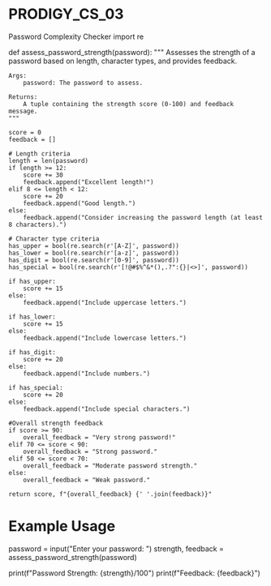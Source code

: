 # PRODIGY_CS_03
Password Complexity Checker
import re

def assess_password_strength(password):
    """
    Assesses the strength of a password based on length, character types, and provides feedback.

    Args:
        password: The password to assess.

    Returns:
        A tuple containing the strength score (0-100) and feedback message.
    """

    score = 0
    feedback = []

    # Length criteria
    length = len(password)
    if length >= 12:
        score += 30
        feedback.append("Excellent length!")
    elif 8 <= length < 12:
        score += 20
        feedback.append("Good length.")
    else:
        feedback.append("Consider increasing the password length (at least 8 characters).")

    # Character type criteria
    has_upper = bool(re.search(r'[A-Z]', password))
    has_lower = bool(re.search(r'[a-z]', password))
    has_digit = bool(re.search(r'[0-9]', password))
    has_special = bool(re.search(r'[!@#$%^&*(),.?":{}|<>]', password))

    if has_upper:
        score += 15
    else:
        feedback.append("Include uppercase letters.")

    if has_lower:
        score += 15
    else:
        feedback.append("Include lowercase letters.")

    if has_digit:
        score += 20
    else:
        feedback.append("Include numbers.")

    if has_special:
        score += 20
    else:
        feedback.append("Include special characters.")

    #Overall strength feedback
    if score >= 90:
        overall_feedback = "Very strong password!"
    elif 70 <= score < 90:
        overall_feedback = "Strong password."
    elif 50 <= score < 70:
        overall_feedback = "Moderate password strength."
    else:
        overall_feedback = "Weak password."

    return score, f"{overall_feedback} {' '.join(feedback)}"

# Example Usage
password = input("Enter your password: ")
strength, feedback = assess_password_strength(password)

print(f"Password Strength: {strength}/100")
print(f"Feedback: {feedback}")
